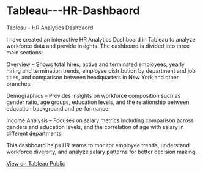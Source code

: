 # Tableau---HR-Dashbaord
Tableau - HR Analytics Dashbaord

I have created an interactive HR Analytics Dashboard in Tableau to analyze workforce data and provide insights. The dashboard is divided into three main sections:

Overview – Shows total hires, active and terminated employees, yearly hiring and termination trends, employee distribution by department and job titles, and comparison between headquarters in New York and other branches.

Demographics – Provides insights on workforce composition such as gender ratio, age groups, education levels, and the relationship between education background and performance.

Income Analysis – Focuses on salary metrics including comparison across genders and education levels, and the correlation of age with salary in different departments.

This dashboard helps HR teams to monitor employee trends, understand workforce diversity, and analyze salary patterns for better decision making.

[View on Tableau Public](https://public.tableau.com/views/HumanResourceDashboardTabulue/HRSummary?:language=en-US&publish=yes&:sid=&:redirect=auth&:display_count=n&:origin=viz_share_link)
